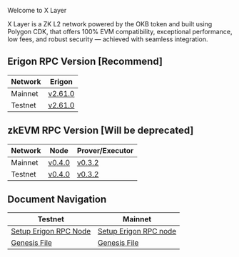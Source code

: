 Welcome to X Layer

X Layer is a ZK L2 network powered by the OKB token and built using Polygon CDK, that offers 100% EVM compatibility, exceptional performance, low fees, and robust security — achieved with seamless integration.

## Erigon RPC Version [Recommend]

| Network   |             Erigon       |
| ---       | ---                      |
| Mainnet   | [v2.61.0](https://github.com/0xPolygonHermez/cdk-erigon/releases/tag/v2.61.0)    |
| Testnet   | [v2.61.0](https://github.com/0xPolygonHermez/cdk-erigon/releases/tag/v2.61.0)    |

## zkEVM RPC Version [Will be deprecated]

| Network   | Node      | Prover/Executor   | 
| ---       | ---       | ---               | 
| Mainnet   | [v0.4.0](https://github.com/okx/xlayer-node/releases/tag/v0.4.0)    |  [v0.3.2](https://github.com/okx/xlayer-prover/releases/tag/v0.3.2)    |   
| Testnet   | [v0.4.0](https://github.com/okx/xlayer-node/releases/tag/v0.4.0)    |  [v0.3.2](https://github.com/okx/xlayer-prover/releases/tag/v0.3.2)    |  

## Document Navigation

| Testnet      |  Mainnet  |
| ---       | ---               |
|   [Setup Erigon RPC Node](./testnet/setup-erigon-rpc.md)      |   [Setup Erigon RPC node](./mainnet/setup-erigon-rpc.md)   |
|   [Genesis File](./testnet/genesis.config.json)     |   [Genesis File](./mainnet/genesis.config.json)   |
